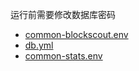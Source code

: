 
运行前需要修改数据库密码
- [common-blockscout.env](./docker-compose/envs/common-blockscout.env)
- [db.yml](./docker-compose/services/db.yml)
- [common-stats.env](./docker-compose/envs/common-stats.env)
